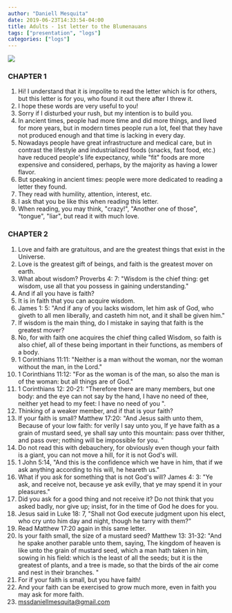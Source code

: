 ```yaml
---
author: "Daniell Mesquita"
date: 2019-06-23T14:33:54-04:00
title: Adults - 1st letter to the Blumenauans
tags: ["presentation", "logs"]
categories: ["logs"]
---
```


![](/img/letters/blumenauans/1.png)

### CHAPTER 1

1. Hi! I understand that it is impolite to read the letter which is for others, but this letter is for you, who found it out there after I threw it.
2. I hope these words are very useful to you!
3. Sorry if I disturbed your rush, but my intention is to build you.
4. In ancient times, people had more time and did more things, and lived for more years, but in modern times people run a lot, feel that they have not produced enough and that time is lacking in every day.
5. Nowadays people have great infrastructure and medical care, but in contrast the lifestyle and industrialized foods \(snacks, fast food, etc.\) have reduced people's life expectancy, while "fit" foods are more expensive and considered, perhaps, by the majority as having a lower flavor.
6. But speaking in ancient times: people were more dedicated to reading a letter they found.
7. They read with humility, attention, interest, etc.
8. I ask that you be like this when reading this letter.
9. When reading, you may think, "crazy!", "Another one of those", "tongue", "liar", but read it with much love.

### CHAPTER 2

1. Love and faith are gratuitous, and are the greatest things that exist in the Universe.
2. Love is the greatest gift of beings, and faith is the greatest mover on earth.
3. What about wisdom? Proverbs 4: 7: "Wisdom is the chief thing: get wisdom, use all that you possess in gaining understanding."
4. And if all you have is faith?
5. It is in faith that you can acquire wisdom.
6. James 1: 5: "And if any of you lacks wisdom, let him ask of God, who giveth to all men liberally, and casteth him not, and it shall be given him."
7. If wisdom is the main thing, do I mistake in saying that faith is the greatest mover?
8. No, for with faith one acquires the chief thing called Wisdom, so faith is also chief, all of these being important in their functions, as members of a body.
9. 1 Corinthians 11:11: "Neither is a man without the woman, nor the woman without the man, in the Lord."
10. 1 Corinthians 11:12: "For as the woman is of the man, so also the man is of the woman: but all things are of God."
11. 1 Corinthians 12: 20-21: "Therefore there are many members, but one body: and the eye can not say by the hand, I have no need of thee, neither yet head to my feet: I have no need of you ".
12. Thinking of a weaker member, and if that is your faith?
13. If your faith is small? Matthew 17:20: "And Jesus saith unto them, Because of your low faith: for verily I say unto you, If ye have faith as a grain of mustard seed, ye shall say unto this mountain: pass over thither, and pass over; nothing will be impossible for you. "
14. Do not read this with debauchery, for obviously even though your faith is a giant, you can not move a hill, for it is not God's will.
15. 1 John 5:14, "And this is the confidence which we have in him, that if we ask anything according to his will, he heareth us."
16. What if you ask for something that is not God's will? James 4: 3: "Ye ask, and receive not, because ye ask evilly, that ye may spend it in your pleasures."
17. Did you ask for a good thing and not receive it? Do not think that you asked badly, nor give up; insist, for in the time of God he does for you.
18. Jesus said in Luke 18: 7, "Shall not God execute judgment upon his elect, who cry unto him day and night, though he tarry with them?"
19. Read Matthew 17:20 again in this same letter.
20. Is your faith small, the size of a mustard seed? Matthew 13: 31-32: "And he spake another parable unto them, saying, The kingdom of heaven is like unto the grain of mustard seed, which a man hath taken in him, sowing in his field: which is the least of all the seeds; but it is the greatest of plants, and a tree is made, so that the birds of the air come and nest in their branches. "
21. For if your faith is small, but you have faith!
22. And your faith can be exercised to grow much more, even in faith you may ask for more faith.
23. mssdaniellmesquita@gmail.com
